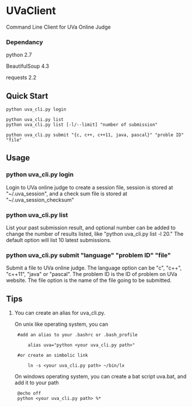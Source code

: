 UVaClient
=========
Command Line Client for UVa Online Judge


### Dependancy
python 2.7

BeautifulSoup 4.3

requests 2.2


Quick Start
-----------
	python uva_cli.py login

	python uva_cli.py list
	python uva_cli.py list [-l/--limit] "number of submission"

	python uva_cli.py submit "{c, c++, c++11, java, pascal}" "proble ID" "file"


Usage
------
### python uva_cli.py login
Login to UVa online judge to create a session file, session is stored
at "~/.uva_session", and a check sum file is stored at "~/.uva_session_checksum"


### python uva_cli.py list
List your past submission result, and optional number can be added to change the
number of results listed, like "python uva_cli.py list -l 20." The default option
will list 10 latest submissions.


### python uva_cli.py submit "language" "problem ID" "file"
Submit a file to UVa online judge. The language option can be "c", "c++", "c++11",
"java" or "pascal". The problem ID is the ID of problem on UVa website. The file
option is the name of the file going to be submitted.


Tips
-----
1. You can create an alias for uva_cli.py.

	On unix like operating system, you can

		#add an alias to your .bashrc or .bash_profile

			alias uva="python <your uva_cli.py path>"

		#or create an simbolic link

			ln -s <your uva_cli.py path> ~/bin/lx

	On windows operating system, you can create a bat script uva.bat, and add it to your path

		@echo off
		python <your uva_cli.py path> %*






